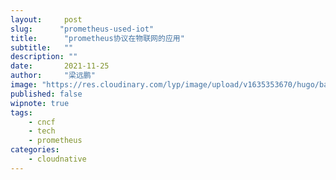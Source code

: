 ```yaml
---
layout:     post 
slug:      "prometheus-used-iot"
title:      "prometheus协议在物联网的应用"
subtitle:   ""
description: ""
date:       2021-11-25
author:     "梁远鹏"
image: "https://res.cloudinary.com/lyp/image/upload/v1635353670/hugo/banner/pexels-helena-lopes-2253275.jpg"
published: false
wipnote: true
tags:
    - cncf 
    - tech
    - prometheus
categories: 
    - cloudnative
---
```


